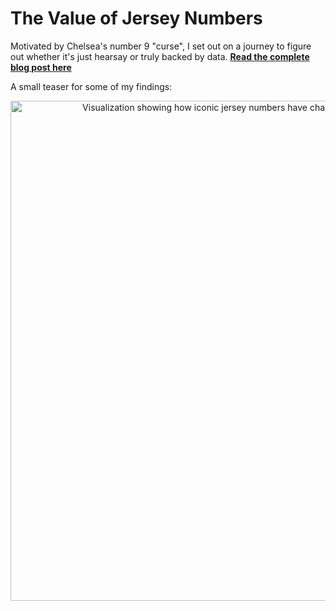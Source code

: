 # The Value of Jersey Numbers

Motivated by Chelsea's number 9 "curse", I set out on a journey to figure out whether it's just hearsay or truly backed by data. [**Read the complete blog post here**](https://torpid-ninja-675.notion.site/the-value-of-jersey-numbers)

A small teaser for some of my findings:

<div align="center">
  <img width="800" alt="Visualization showing how iconic jersey numbers have changed in levels of performance" src="https://github.com/user-attachments/assets/a2cfe339-757e-45a2-b281-cae71cce6a01" />
</div>
